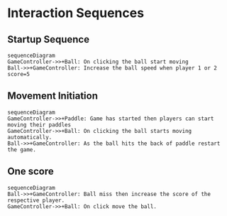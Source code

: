# Interaction Sequences

## Startup Sequence

```mermaid
sequenceDiagram
GameController->>+Ball: On clicking the ball start moving
Ball->>+GameController: Increase the ball speed when player 1 or 2 score=5
```

## Movement Initiation

```mermaid
sequenceDiagram
GameController->>+Paddle: Game has started then players can start moving their paddles
GameController->>+Ball: On clicking the ball starts moving automatically.
Ball->>+GameController: As the ball hits the back of paddle restart the game.
```

## One score

```mermaid
sequenceDiagram
Ball->>+GameController: Ball miss then increase the score of the respective player.
GameController->>+Ball: On click move the ball.

```
